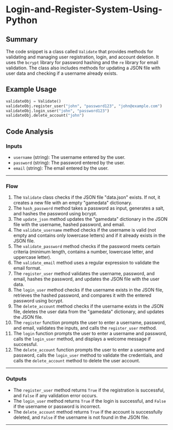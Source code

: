 # Login-and-Register-System-Using-Python

## Summary
The code snippet is a class called `Validate` that provides methods for validating and managing user registration, login, and account deletion. It uses the `bcrypt` library for password hashing and the `re` library for email validation. The class also includes methods for updating a JSON file with user data and checking if a username already exists.

## Example Usage
```python
validateObj = Validate()
validateObj.register_user("john", "password123", "john@example.com")
validateObj.login_user("john", "password123")
validateObj.delete_account("john")
```

## Code Analysis
### Inputs
- `username` (string): The username entered by the user.
- `password` (string): The password entered by the user.
- `email` (string): The email entered by the user.
___
### Flow
1. The `Validate` class checks if the JSON file "data.json" exists. If not, it creates a new file with an empty "gamedata" dictionary.
2. The `hash_password` method takes a password as input, generates a salt, and hashes the password using bcrypt.
3. The `update_json` method updates the "gamedata" dictionary in the JSON file with the username, hashed password, and email.
4. The `validate_username` method checks if the username is valid (not empty and contains only lowercase letters) and if it already exists in the JSON file.
5. The `validate_password` method checks if the password meets certain criteria (minimum length, contains a number, lowercase letter, and uppercase letter).
6. The `validate_email` method uses a regular expression to validate the email format.
7. The `register_user` method validates the username, password, and email, hashes the password, and updates the JSON file with the user data.
8. The `login_user` method checks if the username exists in the JSON file, retrieves the hashed password, and compares it with the entered password using bcrypt.
9. The `delete_account` method checks if the username exists in the JSON file, deletes the user data from the "gamedata" dictionary, and updates the JSON file.
10. The `register` function prompts the user to enter a username, password, and email, validates the inputs, and calls the `register_user` method.
11. The `login` function prompts the user to enter a username and password, calls the `login_user` method, and displays a welcome message if successful.
12. The `delete_account` function prompts the user to enter a username and password, calls the `login_user` method to validate the credentials, and calls the `delete_account` method to delete the user account.
___
### Outputs
- The `register_user` method returns `True` if the registration is successful, and `False` if any validation error occurs.
- The `login_user` method returns `True` if the login is successful, and `False` if the username or password is incorrect.
- The `delete_account` method returns `True` if the account is successfully deleted, and `False` if the username is not found in the JSON file.
___

